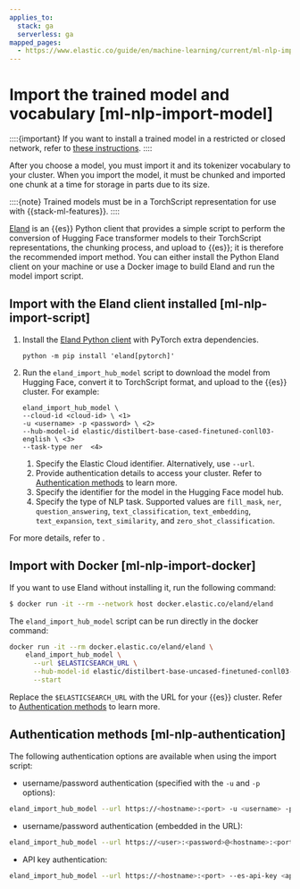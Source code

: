 ```yaml
---
applies_to:
  stack: ga
  serverless: ga
mapped_pages:
  - https://www.elastic.co/guide/en/machine-learning/current/ml-nlp-import-model.html
---
```


# Import the trained model and vocabulary [ml-nlp-import-model]

::::{important}
If you want to install a trained model in a restricted or closed network, refer to [these instructions](eland://docs/reference/elasticsearch/elasticsearch-client-eland/machine-learning.md#ml-nlp-pytorch-air-gapped).
::::

After you choose a model, you must import it and its tokenizer vocabulary to your cluster. When you import the model, it must be chunked and imported one chunk at a time for storage in parts due to its size.

::::{note}
Trained models must be in a TorchScript representation for use with {{stack-ml-features}}.
::::

[Eland](https://github.com/elastic/eland) is an {{es}} Python client that provides a simple script to perform the conversion of Hugging Face transformer models to their TorchScript representations, the chunking process, and upload to {{es}}; it is therefore the recommended import method. You can either install the Python Eland client on your machine or use a Docker image to build Eland and run the model import script.

## Import with the Eland client installed [ml-nlp-import-script]

1. Install the [Eland Python client](eland://docs/reference/elasticsearch/elasticsearch-client-eland/installation.md) with PyTorch extra dependencies.

    ```shell
    python -m pip install 'eland[pytorch]'
    ```

2. Run the `eland_import_hub_model` script to download the model from Hugging Face, convert it to TorchScript format, and upload to the {{es}} cluster. For example:

    ```
    eland_import_hub_model \
    --cloud-id <cloud-id> \ <1>
    -u <username> -p <password> \ <2>
    --hub-model-id elastic/distilbert-base-cased-finetuned-conll03-english \ <3>
    --task-type ner  <4>
    ```

    1. Specify the Elastic Cloud identifier. Alternatively, use `--url`.
    2. Provide authentication details to access your cluster. Refer to [Authentication methods](#ml-nlp-authentication) to learn more.
    3. Specify the identifier for the model in the Hugging Face model hub.
    4. Specify the type of NLP task. Supported values are `fill_mask`, `ner`, `question_answering`, `text_classification`, `text_embedding`, `text_expansion`, `text_similarity`, and `zero_shot_classification`.

For more details, refer to [](eland://docs/reference/elasticsearch/elasticsearch-client-eland/machine-learning.md#ml-nlp-pytorch).

## Import with Docker [ml-nlp-import-docker]

If you want to use Eland without installing it, run the following command:

```bash
$ docker run -it --rm --network host docker.elastic.co/eland/eland
```

The `eland_import_hub_model` script can be run directly in the docker command:

```bash
docker run -it --rm docker.elastic.co/eland/eland \
    eland_import_hub_model \
      --url $ELASTICSEARCH_URL \
      --hub-model-id elastic/distilbert-base-uncased-finetuned-conll03-english \
      --start
```

Replace the `$ELASTICSEARCH_URL` with the URL for your {{es}} cluster. Refer to [Authentication methods](#ml-nlp-authentication) to learn more.

## Authentication methods [ml-nlp-authentication]

The following authentication options are available when using the import script:

* username/password authentication (specified with the `-u` and `-p` options):

```bash
eland_import_hub_model --url https://<hostname>:<port> -u <username> -p <password> ...
```

* username/password authentication (embedded in the URL):

```bash
eland_import_hub_model --url https://<user>:<password>@<hostname>:<port> ...
```

* API key authentication:

```bash
eland_import_hub_model --url https://<hostname>:<port> --es-api-key <api-key> ...
```
